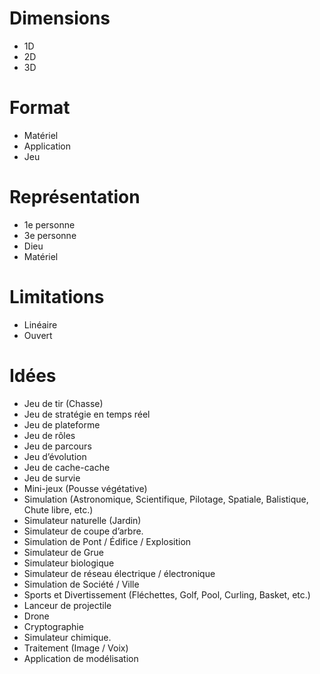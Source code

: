 # Dimensions
- 1D
- 2D
- 3D

# Format
- Matériel
- Application
- Jeu

# Représentation
- 1e personne
- 3e personne
- Dieu
- Matériel

# Limitations
- Linéaire
- Ouvert

# Idées
- Jeu de tir (Chasse)
- Jeu de stratégie en temps réel
- Jeu de plateforme
- Jeu de rôles
- Jeu de parcours
- Jeu d’évolution
- Jeu de cache-cache
- Jeu de survie
- Mini-jeux (Pousse végétative)
- Simulation (Astronomique, Scientifique, Pilotage, Spatiale, Balistique, Chute libre, etc.)
- Simulateur naturelle (Jardin)
- Simulateur de coupe d’arbre.
- Simulation de Pont / Édifice / Explosition
- Simulateur de Grue
- Simulateur biologique
- Simulateur de réseau électrique / électronique
- Simulation de Société / Ville
- Sports et Divertissement (Fléchettes, Golf, Pool, Curling, Basket, etc.)
- Lanceur de projectile
- Drone
- Cryptographie
- Simulateur chimique.
- Traitement (Image / Voix)
- Application de modélisation
